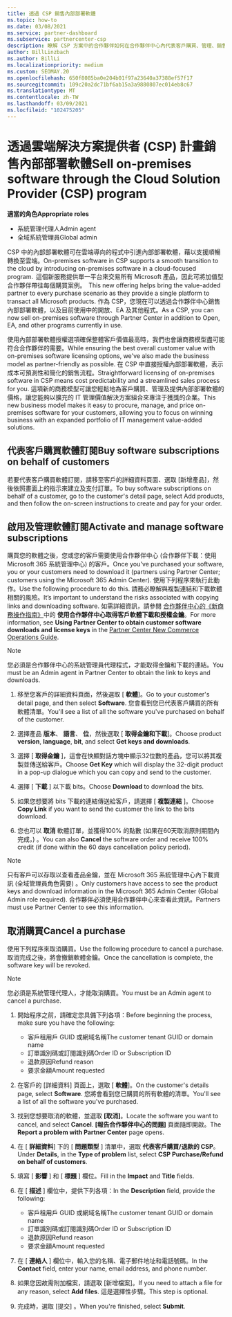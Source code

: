 ```yaml
---
title: 透過 CSP 銷售內部部署軟體
ms.topic: how-to
ms.date: 03/08/2021
ms.service: partner-dashboard
ms.subservice: partnercenter-csp
description: 瞭解 CSP 方案中的合作夥伴如何在合作夥伴中心內代表客戶購買、管理、銷售和取消內部部署軟體訂閱。
author: BillLinzbach
ms.author: BillLi
ms.localizationpriority: medium
ms.custom: SEOMAY.20
ms.openlocfilehash: 650f8085ba0e204b01f97a23640a37388ef57f17
ms.sourcegitcommit: 109c20a2dc71bf6ab15a3a9880807ec014eb8c67
ms.translationtype: MT
ms.contentlocale: zh-TW
ms.lasthandoff: 03/09/2021
ms.locfileid: "102475205"
---
```

# <a name="sell-on-premises-software-through-the-cloud-solution-provider-csp-program"></a><span data-ttu-id="afbfb-103">透過雲端解決方案提供者 (CSP) 計畫銷售內部部署軟體</span><span class="sxs-lookup"><span data-stu-id="afbfb-103">Sell on-premises software through the Cloud Solution Provider (CSP) program</span></span>

<span data-ttu-id="afbfb-104">**適當的角色**</span><span class="sxs-lookup"><span data-stu-id="afbfb-104">**Appropriate roles**</span></span>

- <span data-ttu-id="afbfb-105">系統管理代理人</span><span class="sxs-lookup"><span data-stu-id="afbfb-105">Admin agent</span></span>
- <span data-ttu-id="afbfb-106">全域系統管理員</span><span class="sxs-lookup"><span data-stu-id="afbfb-106">Global admin</span></span>

<span data-ttu-id="afbfb-107">CSP 中的內部部署軟體可在雲端導向的程式中引進內部部署軟體，藉以支援順暢轉換至雲端。</span><span class="sxs-lookup"><span data-stu-id="afbfb-107">On-premises software in CSP supports a smooth transition to the cloud by introducing on-premises software in a cloud-focused program.</span></span><span data-ttu-id="afbfb-108">  這個新服務提供單一平台來交易所有 Microsoft 產品，因此可將加值型合作夥伴帶往每個購買案例。</span><span class="sxs-lookup"><span data-stu-id="afbfb-108">  This new offering helps bring the value-added partner to every purchase scenario as they provide a single platform to transact all Microsoft products.</span></span> <span data-ttu-id="afbfb-109">作為 CSP，您現在可以透過合作夥伴中心銷售內部部署軟體，以及目前使用中的開放、EA 及其他程式。</span><span class="sxs-lookup"><span data-stu-id="afbfb-109">As a CSP, you can now sell on-premises software through Partner Center in addition to Open, EA, and other programs currently in use.</span></span>  
 
<span data-ttu-id="afbfb-110">使用內部部署軟體授權選項確保整體客戶價值最高時，我們也會讓商務模型盡可能符合合作夥伴的需要。</span><span class="sxs-lookup"><span data-stu-id="afbfb-110">While ensuring the best overall customer value with on-premises software licensing options, we've also made the business model as partner-friendly as possible.</span></span> <span data-ttu-id="afbfb-111">在 CSP 中直接授權內部部署軟體，表示成本可預測性和簡化的銷售流程。</span><span class="sxs-lookup"><span data-stu-id="afbfb-111">Straightforward licensing of on-premises software in CSP means cost predictability and a streamlined sales process for you.</span></span> <span data-ttu-id="afbfb-112">這項新的商務模型可讓您輕鬆地為客戶購買、管理及提供內部部署軟體的價格，讓您能夠以擴充的 IT 管理價值解決方案組合來專注于獲獎的企業。</span><span class="sxs-lookup"><span data-stu-id="afbfb-112">This new business model makes it easy to procure, manage, and price on-premises software for your customers, allowing you to focus on winning business with an expanded portfolio of IT management value-added solutions.</span></span>

## <a name="buy-software-subscriptions-on-behalf-of-customers"></a><span data-ttu-id="afbfb-113">代表客戶購買軟體訂閱</span><span class="sxs-lookup"><span data-stu-id="afbfb-113">Buy software subscriptions on behalf of customers</span></span>

<span data-ttu-id="afbfb-114">若要代表客戶購買軟體訂閱，請移至客戶的詳細資料頁面、選取 \[新增產品\]，然後依照畫面上的指示來建立及支付訂單。</span><span class="sxs-lookup"><span data-stu-id="afbfb-114">To buy software subscriptions on behalf of a customer, go to the customer's detail page, select Add products, and then follow the on-screen instructions to create and pay for your order.</span></span>

## <a name="activate-and-manage-software-subscriptions"></a><span data-ttu-id="afbfb-115">啟用及管理軟體訂閱</span><span class="sxs-lookup"><span data-stu-id="afbfb-115">Activate and manage software subscriptions</span></span>

<span data-ttu-id="afbfb-116">購買您的軟體之後，您或您的客戶需要使用合作夥伴中心 (合作夥伴下載：使用 Microsoft 365 系統管理中心) 的客戶。</span><span class="sxs-lookup"><span data-stu-id="afbfb-116">Once you've purchased your software, you or your customers need to download it (partners using Partner Center; customers using the Microsoft 365 Admin Center).</span></span> <span data-ttu-id="afbfb-117">使用下列程序來執行此動作。</span><span class="sxs-lookup"><span data-stu-id="afbfb-117">Use the following procedure to do this.</span></span> <span data-ttu-id="afbfb-118">請務必瞭解與複製連結和下載軟體相關的風險。</span><span class="sxs-lookup"><span data-stu-id="afbfb-118">It’s important to understand the risks associated with copying links and downloading software.</span></span> <span data-ttu-id="afbfb-119">如需詳細資訊，請參閱 [合作夥伴中心的《新商務操作指南》](https://partner.microsoft.com/resources/detail/partner-center-new-commerce-operations-guide-pdf)中的 **使用合作夥伴中心取得客戶軟體下載和授權金鑰**。</span><span class="sxs-lookup"><span data-stu-id="afbfb-119">For more information, see **Using Partner Center to obtain customer software downloads and license keys** in the [Partner Center New Commerce Operations Guide](https://partner.microsoft.com/resources/detail/partner-center-new-commerce-operations-guide-pdf).</span></span>

>[!NOTE]
><span data-ttu-id="afbfb-120">您必須是合作夥伴中心的系統管理員代理程式，才能取得金鑰和下載的連結。</span><span class="sxs-lookup"><span data-stu-id="afbfb-120">You must be an Admin agent in Partner Center to obtain the link to keys and downloads.</span></span>

1. <span data-ttu-id="afbfb-121">移至您客戶的詳細資料頁面，然後選取 [ **軟體**]。</span><span class="sxs-lookup"><span data-stu-id="afbfb-121">Go to your customer's detail page, and then select **Software**.</span></span> <span data-ttu-id="afbfb-122">您會看到您已代表客戶購買的所有軟體清單。</span><span class="sxs-lookup"><span data-stu-id="afbfb-122">You'll see a list of all the software you've purchased on behalf of the customer.</span></span>

2. <span data-ttu-id="afbfb-123">選擇產品 **版本**、 **語言**、 **位**，然後選取 [ **取得金鑰和下載**]。</span><span class="sxs-lookup"><span data-stu-id="afbfb-123">Choose product **version**, **language**, **bit**, and select **Get keys and downloads**.</span></span> 

3. <span data-ttu-id="afbfb-124">選擇 [ **取得金鑰** ]，這會在快顯對話方塊中顯示32位數的產品，您可以將其複製並傳送給客戶。</span><span class="sxs-lookup"><span data-stu-id="afbfb-124">Choose **Get Key** which will display the 32-digit product in a pop-up dialogue which you can copy and send to the customer.</span></span> 

4. <span data-ttu-id="afbfb-125">選擇 [ **下載** ] 以下載 bits。</span><span class="sxs-lookup"><span data-stu-id="afbfb-125">Choose **Download** to download the bits.</span></span> 

5. <span data-ttu-id="afbfb-126">如果您想要將 bits 下載的連結傳送給客戶，請選擇 [ **複製連結** ]。</span><span class="sxs-lookup"><span data-stu-id="afbfb-126">Choose **Copy Link** if you want to send the customer the link to the bits download.</span></span> 

6. <span data-ttu-id="afbfb-127">您也可以 **取消** 軟體訂單，並獲得100% 的點數 (如果在60天取消原則期間內完成，) 。</span><span class="sxs-lookup"><span data-stu-id="afbfb-127">You can also **Cancel** the software order and receive 100% credit (if done within the 60 days cancellation policy period).</span></span>

>[!NOTE]
><span data-ttu-id="afbfb-128">只有客戶可以存取以查看產品金鑰，並在 Microsoft 365 系統管理中心內下載資訊 (全域管理員角色需要) 。</span><span class="sxs-lookup"><span data-stu-id="afbfb-128">Only customers have access to see the product keys and download information in the Microsoft 365 Admin Center (Global Admin role required).</span></span> <span data-ttu-id="afbfb-129">合作夥伴必須使用合作夥伴中心來查看此資訊。</span><span class="sxs-lookup"><span data-stu-id="afbfb-129">Partners must use Partner Center to see this information.</span></span>

## <a name="cancel-a-purchase"></a><span data-ttu-id="afbfb-130">取消購買</span><span class="sxs-lookup"><span data-stu-id="afbfb-130">Cancel a purchase</span></span>

<span data-ttu-id="afbfb-131">使用下列程序來取消購買。</span><span class="sxs-lookup"><span data-stu-id="afbfb-131">Use the following procedure to cancel a purchase.</span></span> <span data-ttu-id="afbfb-132">取消完成之後，將會撤銷軟體金鑰。</span><span class="sxs-lookup"><span data-stu-id="afbfb-132">Once the cancellation is complete, the software key will be revoked.</span></span>

>[!NOTE]
><span data-ttu-id="afbfb-133">您必須是系統管理代理人，才能取消購買。</span><span class="sxs-lookup"><span data-stu-id="afbfb-133">You must be an Admin agent to cancel a purchase.</span></span> 

1.  <span data-ttu-id="afbfb-134">開始程序之前，請確定您具備下列各項：</span><span class="sxs-lookup"><span data-stu-id="afbfb-134">Before beginning the process, make sure you have the following:</span></span> 
    - <span data-ttu-id="afbfb-135">客戶租用戶 GUID 或網域名稱</span><span class="sxs-lookup"><span data-stu-id="afbfb-135">The customer tenant GUID or domain name</span></span>
    - <span data-ttu-id="afbfb-136">訂單識別碼或訂閱識別碼</span><span class="sxs-lookup"><span data-stu-id="afbfb-136">Order ID or Subscription ID</span></span>
    - <span data-ttu-id="afbfb-137">退款原因</span><span class="sxs-lookup"><span data-stu-id="afbfb-137">Refund reason</span></span>
    - <span data-ttu-id="afbfb-138">要求金額</span><span class="sxs-lookup"><span data-stu-id="afbfb-138">Amount requested</span></span>

2.  <span data-ttu-id="afbfb-139">在客戶的 [詳細資料] 頁面上，選取 [ **軟體**]。</span><span class="sxs-lookup"><span data-stu-id="afbfb-139">On the customer's details page, select **Software**.</span></span> <span data-ttu-id="afbfb-140">您將會看到您已購買的所有軟體的清單。</span><span class="sxs-lookup"><span data-stu-id="afbfb-140">You'll see a list of all the software you've purchased.</span></span> 

3.  <span data-ttu-id="afbfb-141">找到您想要取消的軟體，並選取 **\[取消\]**。</span><span class="sxs-lookup"><span data-stu-id="afbfb-141">Locate the software you want to cancel, and select **Cancel**.</span></span> <span data-ttu-id="afbfb-142">**\[報告合作夥伴中心的問題\]** 頁面隨即開啟。</span><span class="sxs-lookup"><span data-stu-id="afbfb-142">The **Report a problem with Partner Center** page opens.</span></span> 

4.  <span data-ttu-id="afbfb-143">在 [ **詳細資料**] 下的 [ **問題類型** ] 清單中，選取 **代表客戶購買/退款的 CSP**。</span><span class="sxs-lookup"><span data-stu-id="afbfb-143">Under **Details**, in the **Type of problem** list, select **CSP Purchase/Refund on behalf of customers**.</span></span>

5.  <span data-ttu-id="afbfb-144">填寫 [ **影響** ] 和 [ **標題** ] 欄位。</span><span class="sxs-lookup"><span data-stu-id="afbfb-144">Fill in the **Impact** and **Title** fields.</span></span> 

6.  <span data-ttu-id="afbfb-145">在 [ **描述** ] 欄位中，提供下列各項：</span><span class="sxs-lookup"><span data-stu-id="afbfb-145">In the **Description** field, provide the following:</span></span> 
    -   <span data-ttu-id="afbfb-146">客戶租用戶 GUID 或網域名稱</span><span class="sxs-lookup"><span data-stu-id="afbfb-146">The customer tenant GUID or domain name</span></span>
    -   <span data-ttu-id="afbfb-147">訂單識別碼或訂閱識別碼</span><span class="sxs-lookup"><span data-stu-id="afbfb-147">Order ID or Subscription ID</span></span>
    -   <span data-ttu-id="afbfb-148">退款原因</span><span class="sxs-lookup"><span data-stu-id="afbfb-148">Refund reason</span></span>
    -   <span data-ttu-id="afbfb-149">要求金額</span><span class="sxs-lookup"><span data-stu-id="afbfb-149">Amount requested</span></span>

7.  <span data-ttu-id="afbfb-150">在 [ **連絡人** ] 欄位中，輸入您的名稱、電子郵件地址和電話號碼。</span><span class="sxs-lookup"><span data-stu-id="afbfb-150">In the **Contact** field, enter your name, email address, and phone number.</span></span> 

8.  <span data-ttu-id="afbfb-151">如果您因故需附加檔案，請選取 [新增檔案]。</span><span class="sxs-lookup"><span data-stu-id="afbfb-151">If you need to attach a file for any reason, select **Add files**.</span></span> <span data-ttu-id="afbfb-152">這是選擇性步驟。</span><span class="sxs-lookup"><span data-stu-id="afbfb-152">This step is optional.</span></span> 

9.  <span data-ttu-id="afbfb-153">完成時，選取 [提交]  。</span><span class="sxs-lookup"><span data-stu-id="afbfb-153">When you're finished, select **Submit**.</span></span>